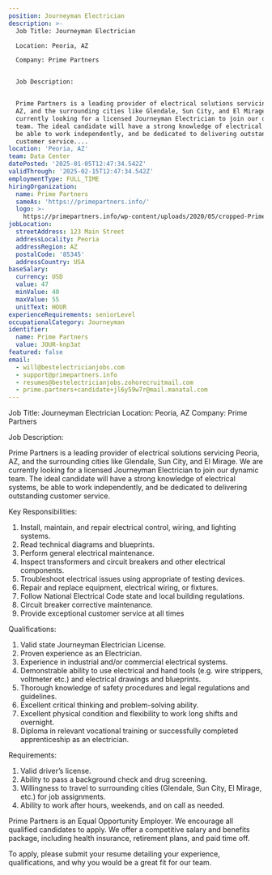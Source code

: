 ```yaml
---
position: Journeyman Electrician
description: >-
  Job Title: Journeyman Electrician

  Location: Peoria, AZ

  Company: Prime Partners


  Job Description:


  Prime Partners is a leading provider of electrical solutions servicing Peoria,
  AZ, and the surrounding cities like Glendale, Sun City, and El Mirage. We are
  currently looking for a licensed Journeyman Electrician to join our dynamic
  team. The ideal candidate will have a strong knowledge of electrical systems,
  be able to work independently, and be dedicated to delivering outstanding
  customer service....
location: 'Peoria, AZ'
team: Data Center
datePosted: '2025-01-05T12:47:34.542Z'
validThrough: '2025-02-15T12:47:34.542Z'
employmentType: FULL_TIME
hiringOrganization:
  name: Prime Partners
  sameAs: 'https://primepartners.info/'
  logo: >-
    https://primepartners.info/wp-content/uploads/2020/05/cropped-Prime-Partners-Logo-NO-BG-1-1.png
jobLocation:
  streetAddress: 123 Main Street
  addressLocality: Peoria
  addressRegion: AZ
  postalCode: '85345'
  addressCountry: USA
baseSalary:
  currency: USD
  value: 47
  minValue: 40
  maxValue: 55
  unitText: HOUR
experienceRequirements: seniorLevel
occupationalCategory: Journeyman
identifier:
  name: Prime Partners
  value: JOUR-knp3at
featured: false
email:
  - will@bestelectricianjobs.com
  - support@primepartners.info
  - resumes@bestelectricianjobs.zohorecruitmail.com
  - prime.partners+candidate+jl6y59w7r@mail.manatal.com
---
```




Job Title: Journeyman Electrician
Location: Peoria, AZ
Company: Prime Partners

Job Description:

Prime Partners is a leading provider of electrical solutions servicing Peoria, AZ, and the surrounding cities like Glendale, Sun City, and El Mirage. We are currently looking for a licensed Journeyman Electrician to join our dynamic team. The ideal candidate will have a strong knowledge of electrical systems, be able to work independently, and be dedicated to delivering outstanding customer service.

Key Responsibilities:

1. Install, maintain, and repair electrical control, wiring, and lighting systems.
2. Read technical diagrams and blueprints.
3. Perform general electrical maintenance.
4. Inspect transformers and circuit breakers and other electrical components.
5. Troubleshoot electrical issues using appropriate of testing devices.
6. Repair and replace equipment, electrical wiring, or fixtures.
7. Follow National Electrical Code state and local building regulations.
8. Circuit breaker corrective maintenance.
9. Provide exceptional customer service at all times

Qualifications:

1. Valid state Journeyman Electrician License.
2. Proven experience as an Electrician.
3. Experience in industrial and/or commercial electrical systems.
4. Demonstrable ability to use electrical and hand tools (e.g. wire strippers, voltmeter etc.) and electrical drawings and blueprints.
5. Thorough knowledge of safety procedures and legal regulations and guidelines.
6. Excellent critical thinking and problem-solving ability.
7. Excellent physical condition and flexibility to work long shifts and overnight.
8. Diploma in relevant vocational training or successfully completed apprenticeship as an electrician.

Requirements:

1. Valid driver’s license.
2. Ability to pass a background check and drug screening.
3. Willingness to travel to surrounding cities (Glendale, Sun City, El Mirage, etc.) for job assignments.
4. Ability to work after hours, weekends, and on call as needed.

Prime Partners is an Equal Opportunity Employer. We encourage all qualified candidates to apply. We offer a competitive salary and benefits package, including health insurance, retirement plans, and paid time off.

To apply, please submit your resume detailing your experience, qualifications, and why you would be a great fit for our team.
